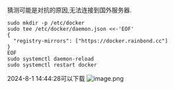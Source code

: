 猜测可能是对抗的原因,无法连接到国外服务器.

```
sudo mkdir -p /etc/docker
sudo tee /etc/docker/daemon.json <<-'EOF'
{
  "registry-mirrors": ["https://docker.rainbond.cc"]
}
EOF
sudo systemctl daemon-reload
sudo systemctl restart docker
```

2024-8-1 14:44:28可以下载
![image.png](https://gitee.com/hxc8/images10/raw/master/img/202408011444291.png)
